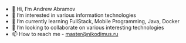 - 👋 Hi, I’m Andrew Abramov 
- 👀 I’m interested in various information technologies
- 🌱 I’m currently learning FullStack, Mobile Programming, Java, Docker
- 💞️ I’m looking to collaborate on various interesting technologies
- 📫 How to reach me  - master@nikodimus.ru

<!---
andrew86149/andrew86149 is a ✨ special ✨ repository because its `README.md` (this file) appears on your GitHub profile.
You can click the Preview link to take a look at your changes.
--->
